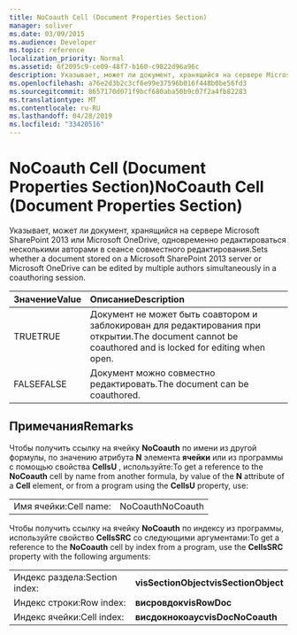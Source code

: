 ```yaml
---
title: NoCoauth Cell (Document Properties Section)
manager: soliver
ms.date: 03/09/2015
ms.audience: Developer
ms.topic: reference
localization_priority: Normal
ms.assetid: 6f2095c9-ce09-48f7-b160-c9822d96a96c
description: Указывает, может ли документ, хранящийся на сервере Microsoft SharePoint 2013 или Microsoft OneDrive, одновременно редактироваться несколькими авторами в сеансе совместного редактирования.
ms.openlocfilehash: a76e2d3b2c3cf6e99e37596b016f448b0be56fd3
ms.sourcegitcommit: 8657170d071f9bcf680aba50b9c07f2a4fb82283
ms.translationtype: MT
ms.contentlocale: ru-RU
ms.lasthandoff: 04/28/2019
ms.locfileid: "33420516"
---
```

# <a name="nocoauth-cell-document-properties-section"></a><span data-ttu-id="edc99-103">NoCoauth Cell (Document Properties Section)</span><span class="sxs-lookup"><span data-stu-id="edc99-103">NoCoauth Cell (Document Properties Section)</span></span>

<span data-ttu-id="edc99-104">Указывает, может ли документ, хранящийся на сервере Microsoft SharePoint 2013 или Microsoft OneDrive, одновременно редактироваться несколькими авторами в сеансе совместного редактирования.</span><span class="sxs-lookup"><span data-stu-id="edc99-104">Sets whether a document stored on a Microsoft SharePoint 2013 server or Microsoft OneDrive can be edited by multiple authors simultaneously in a coauthoring session.</span></span>
  
|<span data-ttu-id="edc99-105">**Значение**</span><span class="sxs-lookup"><span data-stu-id="edc99-105">**Value**</span></span>|<span data-ttu-id="edc99-106">**Описание**</span><span class="sxs-lookup"><span data-stu-id="edc99-106">**Description**</span></span>|
|:-----|:-----|
|<span data-ttu-id="edc99-107">TRUE</span><span class="sxs-lookup"><span data-stu-id="edc99-107">TRUE</span></span>  <br/> |<span data-ttu-id="edc99-108">Документ не может быть соавтором и заблокирован для редактирования при открытии.</span><span class="sxs-lookup"><span data-stu-id="edc99-108">The document cannot be coauthored and is locked for editing when open.</span></span>  <br/> |
|<span data-ttu-id="edc99-109">FALSE</span><span class="sxs-lookup"><span data-stu-id="edc99-109">FALSE</span></span>  <br/> |<span data-ttu-id="edc99-110">Документ можно совместно редактировать.</span><span class="sxs-lookup"><span data-stu-id="edc99-110">The document can be coauthored.</span></span>  <br/> |
   
## <a name="remarks"></a><span data-ttu-id="edc99-111">Примечания</span><span class="sxs-lookup"><span data-stu-id="edc99-111">Remarks</span></span>

<span data-ttu-id="edc99-112">Чтобы получить ссылку на ячейку **NoCoauth** по имени из другой формулы, по значению атрибута **N** элемента **ячейки** или из программы с помощью свойства **CellsU** , используйте:</span><span class="sxs-lookup"><span data-stu-id="edc99-112">To get a reference to the **NoCoauth** cell by name from another formula, by value of the **N** attribute of a **Cell** element, or from a program using the **CellsU** property, use:</span></span> 
  
|||
|:-----|:-----|
| <span data-ttu-id="edc99-113">Имя ячейки:</span><span class="sxs-lookup"><span data-stu-id="edc99-113">Cell name:</span></span>  <br/> | <span data-ttu-id="edc99-114">NoCoauth</span><span class="sxs-lookup"><span data-stu-id="edc99-114">NoCoauth</span></span>  <br/> |
   
<span data-ttu-id="edc99-115">Чтобы получить ссылку на ячейку **NoCoauth** по индексу из программы, используйте свойство **CellsSRC** со следующими аргументами:</span><span class="sxs-lookup"><span data-stu-id="edc99-115">To get a reference to the **NoCoauth** cell by index from a program, use the **CellsSRC** property with the following arguments:</span></span> 
  
|||
|:-----|:-----|
| <span data-ttu-id="edc99-116">Индекс раздела:</span><span class="sxs-lookup"><span data-stu-id="edc99-116">Section index:</span></span>  <br/> |<span data-ttu-id="edc99-117">**visSectionObject**</span><span class="sxs-lookup"><span data-stu-id="edc99-117">**visSectionObject**</span></span> <br/> |
| <span data-ttu-id="edc99-118">Индекс строки:</span><span class="sxs-lookup"><span data-stu-id="edc99-118">Row index:</span></span>  <br/> |<span data-ttu-id="edc99-119">**висровдок**</span><span class="sxs-lookup"><span data-stu-id="edc99-119">**visRowDoc**</span></span> <br/> |
| <span data-ttu-id="edc99-120">Индекс ячейки:</span><span class="sxs-lookup"><span data-stu-id="edc99-120">Cell index:</span></span>  <br/> |<span data-ttu-id="edc99-121">**висдокнокоаус**</span><span class="sxs-lookup"><span data-stu-id="edc99-121">**visDocNoCoauth**</span></span> <br/> |
   

